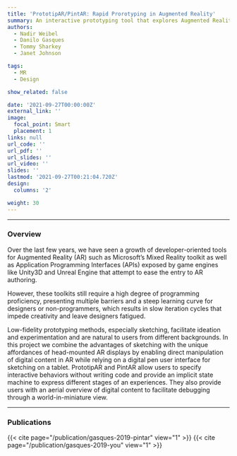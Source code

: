 ```yaml
---
title: 'PrototipAR/PintAR: Rapid Prorotyping in Augmented Reality'
summary: An interactive prototyping tool that explores Augmented Reality for the design of interactive spatial experiences.
authors: 
  - Nadir Weibel
  - Danilo Gasques
  - Tommy Sharkey
  - Janet Johnson

tags:
  - MR
  - Design

show_related: false

date: '2021-09-27T00:00:00Z'
external_link: ''
image:
  focal_point: Smart
  placement: 1
links: null
url_code: ''
url_pdf: ''
url_slides: ''
url_video: ''
slides: ''
lastmod: '2021-09-27T00:21:04.720Z'
design:
  columns: '2'

weight: 30
---
```


[//]: # (
<small> *Artistic rendering of ARTEMIS and its features. Left: a Novice Surgeon in Augmented Reality receiving help from a remote expert. Right: a Remote Expert Surgeon in VR interacting with a 3D point-cloud of the patient, and engaging with the novice on a surgical procedure.*</small>
)

------

### Overview

Over the last few years, we have seen a growth of developer-oriented tools for Augmented Reality
(AR) such as Microsoft’s Mixed Reality toolkit as well as Application Programming Interfaces (APIs) exposed by game engines like Unity3D and Unreal Engine that attempt to ease the entry to AR authoring. 

However, these toolkits still require a high degree of programming proficiency, presenting multiple barriers and a steep learning curve for designers or non-programmers, which results in slow iteration cycles that impede creativity and leave designers fatigued.

Low-fidelity prototyping methods, especially sketching, facilitate ideation and experimentation and are natural to users from different backgrounds. In this project we combine the advantages of sketching with the unique affordances of head-mounted AR displays by enabling direct manipulation of digital content in AR while relying on a digital pen user interface for sketching on a tablet. PrototipAR and PintAR allow users to specify interactive behaviors without writing code and provide an implicit state machine to express different stages of an experiences. They also provide users with
an aerial overview of digital content to facilitate debugging through a world-in-miniature view.

------
<!---
### Funding and External Collaborations

UnBIASED ia a 5-year project, funded by the National Library of Medicine (NLMR01LM013301), and it is a collaboration between the University of Washington and the [HXI Lab](https://hxi.ucsd.edu) at UC San Diego. Our ultimate goal is to create tools to support patients and the next generation of doctors to have bias-free interactions that promote healthcare access, quality, and equity.


<div style="display: flex; justify-content:space-around; align-items: center;">
<img src="/images/UW.png" style="height: 50px;"> 
<img src="/images/NIH_Logo.jpg" style="height: 80px;"> 
<img src="/images/nih-nlm.png" style="height: 50px;">
</div>

------
--->
### Publications

{{< cite page="/publication/gasques-2019-pintar" view="1" >}} 
{{< cite page="/publication/gasques-2019-you" view="1" >}} 

